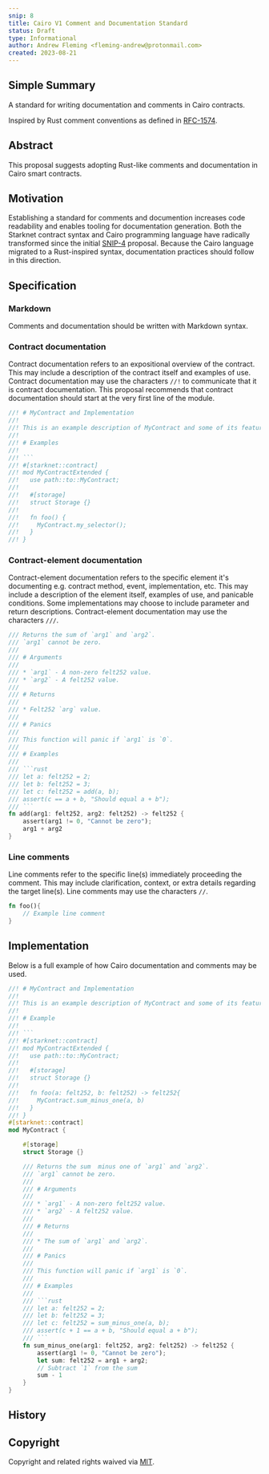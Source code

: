 ```yaml
---
snip: 8
title: Cairo V1 Comment and Documentation Standard
status: Draft
type: Informational
author: Andrew Fleming <fleming-andrew@protonmail.com>
created: 2023-08-21
---
```


## Simple Summary

A standard for writing documentation and comments in Cairo contracts.

Inspired by Rust comment conventions as defined in [RFC-1574](https://github.com/rust-lang/rfcs/commit/9b39f573ff9fc230de7388fb515bac0794fe2e36).

## Abstract

This proposal suggests adopting Rust-like comments and documentation in Cairo smart contracts.

## Motivation

Establishing a standard for comments and documention increases code readability and enables tooling for documentation generation.
Both the Starknet contract syntax and Cairo programming language have radically transformed since the initial [SNIP-4](snip-4.md) proposal.
Because the Cairo language migrated to a Rust-inspired syntax, documentation practices should follow in this direction.

## Specification

### Markdown

Comments and documentation should be written with Markdown syntax.

### Contract documentation

Contract documentation refers to an expositional overview of the contract.
This may include a description of the contract itself and examples of use.
Contract documentation may use the characters `//!` to communicate that it is contract documentation.
This proposal recommends that contract documentation should start at the very first line of the module.

```rust
//! # MyContract and Implementation
//!
//! This is an example description of MyContract and some of its features.
//!
//! # Examples
//!
//! ```
//! #[starknet::contract]
//! mod MyContractExtended {
//!   use path::to::MyContract;
//!
//!   #[storage]
//!   struct Storage {}
//!
//!   fn foo() {
//!     MyContract.my_selector();
//!   }
//! }
```

### Contract-element documentation

Contract-element documentation refers to the specific element it's documenting e.g. contract method, event, implementation, etc.
This may include a description of the element itself, examples of use, and panicable conditions.
Some implementations may choose to include parameter and return descriptions.
Contract-element documentation may use the characters `///`.

```rust
/// Returns the sum of `arg1` and `arg2`.
/// `arg1` cannot be zero.
///
/// # Arguments
///
/// * `arg1` - A non-zero felt252 value.
/// * `arg2` - A felt252 value.
///
/// # Returns
///
/// * Felt252 `arg` value.
///
/// # Panics
///
/// This function will panic if `arg1` is `0`.
///
/// # Examples
///
/// ```rust
/// let a: felt252 = 2;
/// let b: felt252 = 3;
/// let c: felt252 = add(a, b);
/// assert(c == a + b, "Should equal a + b");
/// ```
fn add(arg1: felt252, arg2: felt252) -> felt252 {
    assert(arg1 != 0, "Cannot be zero");
    arg1 + arg2
}
```

### Line comments

Line comments refer to the specific line(s) immediately proceeding the comment.
This may include clarification, context, or extra details regarding the target line(s).
Line comments may use the characters `//`.

```rust
fn foo(){
    // Example line comment
}
```

## Implementation

Below is a full example of how Cairo documentation and comments may be used.

```rust
//! # MyContract and Implementation
//!
//! This is an example description of MyContract and some of its features.
//!
//! # Example
//!
//! ```
//! #[starknet::contract]
//! mod MyContractExtended {
//!   use path::to::MyContract;
//!
//!   #[storage]
//!   struct Storage {}
//!
//!   fn foo(a: felt252, b: felt252) -> felt252{
//!     MyContract.sum_minus_one(a, b)
//!   }
//! }
#[starknet::contract]
mod MyContract {

    #[storage]
    struct Storage {}

    /// Returns the sum  minus one of `arg1` and `arg2`.
    /// `arg1` cannot be zero.
    ///
    /// # Arguments
    ///
    /// * `arg1` - A non-zero felt252 value.
    /// * `arg2` - A felt252 value.
    ///
    /// # Returns
    ///
    /// * The sum of `arg1` and `arg2`.
    ///
    /// # Panics
    ///
    /// This function will panic if `arg1` is `0`.
    ///
    /// # Examples
    ///
    /// ```rust
    /// let a: felt252 = 2;
    /// let b: felt252 = 3;
    /// let c: felt252 = sum_minus_one(a, b);
    /// assert(c + 1 == a + b, "Should equal a + b");
    /// ```
    fn sum_minus_one(arg1: felt252, arg2: felt252) -> felt252 {
        assert(arg1 != 0, "Cannot be zero");
        let sum: felt252 = arg1 + arg2;
        // Subtract `1` from the sum
        sum - 1
    }
}
```

## History

## Copyright

Copyright and related rights waived via [MIT](../LICENSE).
